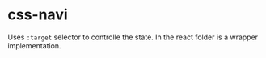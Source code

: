 # css-navi

Uses `:target` selector to controlle the state. In the react folder is a wrapper implementation.
